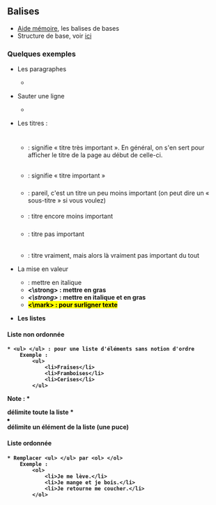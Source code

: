 ## Balises
- [Aide mémoire](https://htmlcheatsheet.com/), les balises de bases
- Structure de base, voir [ici](https://github.com/TahiriNadia/ElleCode-ACM/blob/master/exemple/struct.html)

### Quelques exemples
- Les paragraphes 
     * <p> </p>

- Sauter une ligne
     * <br />

- Les titres : 
    * <h1> </h1> :  signifie « titre très important ». En général, on s'en sert pour afficher le titre de la page au début de celle-ci.
    * <h2> </h2> : signifie « titre important »
    * <h3> </h3> : pareil, c'est un titre un peu moins important (on peut dire un « sous-titre » si vous voulez)
    * <h4> </h4> : titre encore moins important
    * <h5> </h5> : titre pas important
    * <h6> </h6> : titre vraiment, mais alors là vraiment pas important du tout

- La mise en valeur
    * <em> </em> : mettre en italique
    * <strong> <\strong> : mettre en gras
    * <em> <strong><\strong> </em> : mettre en italique et en gras
    * <mark> <\mark> : pour surligner texte
    
- Les listes
#### Liste non ordonnée
    * <ul> </ul> : pour une liste d'éléments sans notion d'ordre 
        Exemple : 
            <ul>
                <li>Fraises</li>
                <li>Framboises</li>
                <li>Cerises</li>
            </ul>

Note :
    * <ul> </ul>délimite toute la liste
    * <li> </li>délimite un élément de la liste (une puce)
    
#### Liste ordonnée
    * Remplacer <ul> </ul> par <ol> </ol>
        Exemple : 
            <ol>
                <li>Je me lève.</li>
                <li>Je mange et je bois.</li>
                <li>Je retourne me coucher.</li>
            </ol>   
  
